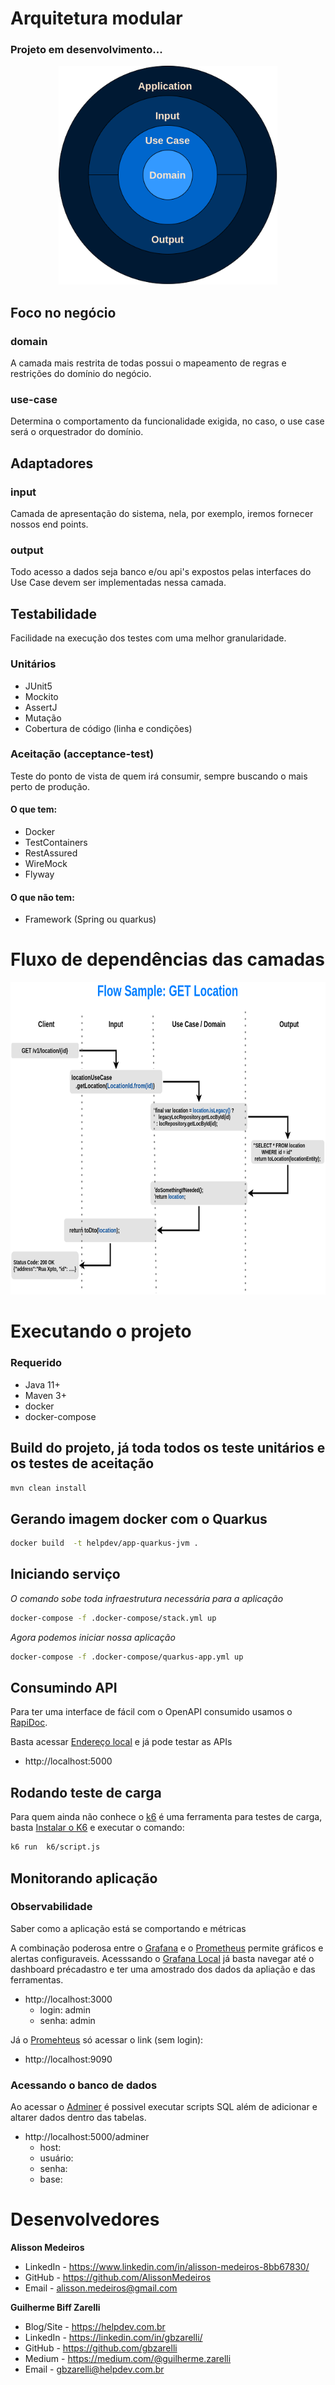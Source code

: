 # Arquitetura modular
### Projeto em desenvolvimento...

<p align="center">
    <img src="./images/arch.png" height="350">
</p>

## Foco no negócio

### domain
A camada mais restrita de todas possui o mapeamento de regras e restrições do domínio do negócio.

### use-case
Determina o comportamento da funcionalidade exigida, no caso, o use case será o orquestrador do domínio.

## Adaptadores

### input
Camada de apresentação do sistema, nela, por exemplo, iremos fornecer nossos end points.

### output
Todo acesso a dados seja banco e/ou api's expostos pelas interfaces do Use Case devem ser implementadas nessa camada.

## Testabilidade

Facilidade na execução dos testes com uma melhor granularidade.

### Unitários
- JUnit5
- Mockito
- AssertJ
- Mutação
- Cobertura de código (linha e condições)

### Aceitação (acceptance-test)
Teste do ponto de vista de quem irá consumir, sempre buscando o mais perto de produção.

#### O que tem:
- Docker
- TestContainers
- RestAssured
- WireMock
- Flyway

#### O que não tem:
- Framework (Spring ou quarkus)

# Fluxo de dependências das camadas

<p align="center">
    <img src="./images/flow.png" height="500">
</p>

# Executando o projeto

### Requerido

- Java 11+
- Maven 3+
- docker
- docker-compose

## Build do projeto, já toda todos os teste unitários e os testes de aceitação

```bash
mvn clean install
```
## Gerando imagem docker com o Quarkus
```bash
docker build  -t helpdev/app-quarkus-jvm .
```

## Iniciando serviço

*O comando sobe toda infraestrutura necessária para a aplicação*
```bash
docker-compose -f .docker-compose/stack.yml up
```
*Agora podemos iniciar nossa aplicação*
```bash
docker-compose -f .docker-compose/quarkus-app.yml up
```

## Consumindo API
Para ter uma interface de fácil com o OpenAPI consumido usamos o [RapiDoc](https://mrin9.github.io/RapiDoc/).

Basta acessar [Endereço local](http://localhost:5000) e já pode testar as APIs 
- http://localhost:5000

## Rodando teste de carga
Para quem ainda não conhece o [k6](https://k6.io/) é uma ferramenta para testes de carga, basta [Instalar o K6](https://k6.io/docs/getting-started/installation) e executar o comando:

```bash
k6 run  k6/script.js
```

## Monitorando aplicação

### Observabilidade
Saber como a aplicação está se comportando e métricas

A combinação poderosa entre o [Grafana](https://grafana.com/) e o [Prometheus](https://prometheus.io/) permite gráficos e alertas configuraveis.
Acesssando o [Grafana Local](http://localhost:3000) já basta navegar até o dashboard précadastro e ter uma amostrado dos dados da apliação e das ferramentas.
- http://localhost:3000
    - login: admin
    - senha: admin
    
Já o [Promehteus](http://localhost:9090) só acessar o link (sem login):
- http://localhost:9090

### Acessando o banco de dados

Ao acessar o [Adminer](http://localhost:5000/adminer) é possivel executar scripts SQL além de adicionar e altarer dados dentro das tabelas.
- http://localhost:5000/adminer
    - host:
    - usuário:
    - senha:
    - base:

# Desenvolvedores

**Alisson Medeiros**
- LinkedIn - https://www.linkedin.com/in/alisson-medeiros-8bb67830/
- GitHub - https://github.com/AlissonMedeiros
- Email - alisson.medeiros@gmail.com

**Guilherme Biff Zarelli**
- Blog/Site - https://helpdev.com.br
- LinkedIn - https://linkedin.com/in/gbzarelli/
- GitHub - https://github.com/gbzarelli
- Medium - https://medium.com/@guilherme.zarelli
- Email - gbzarelli@helpdev.com.br

